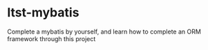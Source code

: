 # ltst-mybatis
Complete a mybatis by yourself, and learn how to complete an ORM framework through this project
